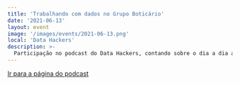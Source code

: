 ```yaml
---
title: 'Trabalhando com dados no Grupo Boticário'
date: '2021-06-13'
layout: event
image: '/images/events/2021-06-13.png'
local: 'Data Hackers'
description: >-
  Participação no podcast do Data Hackers, contando sobre o dia a dia atuando no time de dados do Grupo Boticário.
---
```


<a href="https://medium.com/data-hackers/trabalhando-com-dados-no-grupo-boticário-data-hackers-podcast-43-9279a6e73815" class="nav__link cta-button button button--small" target="_blank">Ir para a página do podcast</a>